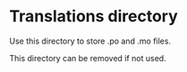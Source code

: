 # Translations directory

Use this directory to store .po and .mo files.

This directory can be removed if not used.
